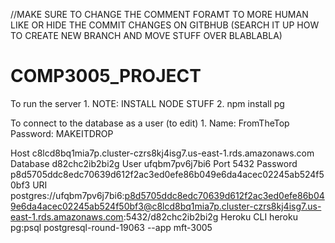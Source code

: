 //MAKE SURE TO CHANGE THE COMMENT FORAMT TO MORE HUMAN LIKE OR HIDE THE COMMIT CHANGES ON GITBHUB (SEARCH IT UP HOW TO CREATE NEW BRANCH AND MOVE STUFF OVER BLABLABLA)



# COMP3005_PROJECT

To run the server
    1. NOTE: INSTALL NODE STUFF
    2. npm install pg


To connect to the database as a user (to edit)
    1.  Name:       FromTheTop
        Password:  MAKEITDROP


Host                c8lcd8bq1mia7p.cluster-czrs8kj4isg7.us-east-1.rds.amazonaws.com
Database            d82chc2ib2bi2g
User                ufqbm7pv6j7bi6
Port                 5432
Password            p8d5705ddc8edc70639d612f2ac3ed0efe86b049e6da4acec02245ab524f50bf3
URI postgres://ufqbm7pv6j7bi6:p8d5705ddc8edc70639d612f2ac3ed0efe86b049e6da4acec02245ab524f50bf3@c8lcd8bq1mia7p.cluster-czrs8kj4isg7.us-east-1.rds.amazonaws.com:5432/d82chc2ib2bi2g
Heroku CLI          heroku pg:psql postgresql-round-19063 --app mft-3005